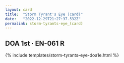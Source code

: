 ```yaml
---
layout: card
title:  "Storm Tyrant's Eye (card)"
date:   "2022-12-29T21:27:37.532Z"
permalink: storm-tyrants-eye_(card)
---
```


## DOA 1st &middot; EN-061 R

{% include templates/storm-tyrants-eye-doa1e.html %}
